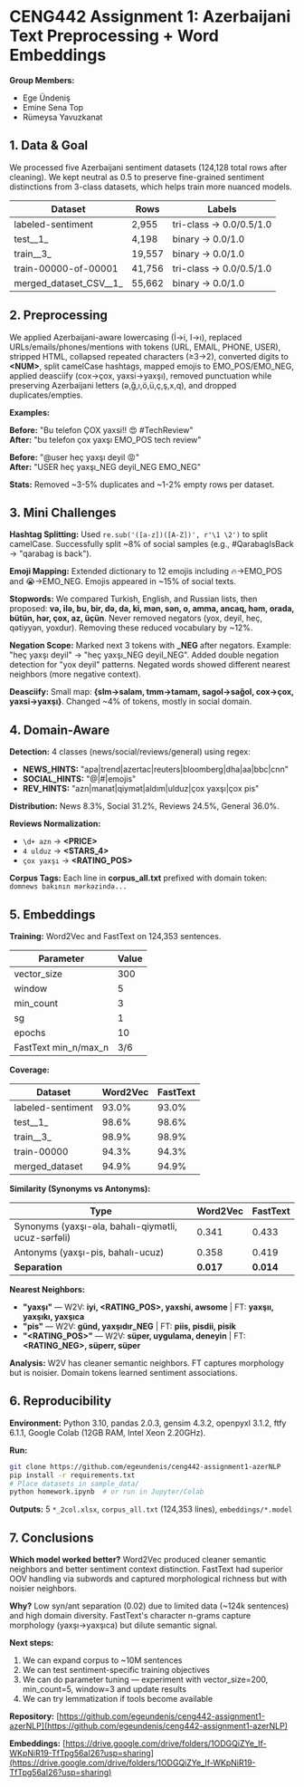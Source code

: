 # CENG442 Assignment 1: Azerbaijani Text Preprocessing + Word Embeddings

**Group Members:**
- Ege Ündeniş
- Emine Sena Top
- Rümeysa Yavuzkanat

## 1. Data & Goal

We processed five Azerbaijani sentiment datasets (124,128 total rows after cleaning). We kept neutral as 0.5 to preserve fine-grained sentiment distinctions from 3-class datasets, which helps train more nuanced models.

| Dataset | Rows | Labels |
|---------|------|--------|
| labeled-sentiment | 2,955 | tri-class → 0.0/0.5/1.0 |
| test__1_ | 4,198 | binary → 0.0/1.0 |
| train__3_ | 19,557 | binary → 0.0/1.0 |
| train-00000-of-00001 | 41,756 | tri-class → 0.0/0.5/1.0 |
| merged_dataset_CSV__1_ | 55,662 | binary → 0.0/1.0 |

## 2. Preprocessing

We applied Azerbaijani-aware lowercasing (İ→i, I→ı), replaced URLs/emails/phones/mentions with tokens (URL, EMAIL, PHONE, USER), stripped HTML, collapsed repeated characters (≥3→2), converted digits to **\<NUM\>**, split camelCase hashtags, mapped emojis to EMO_POS/EMO_NEG, applied deasciify (cox→çox, yaxsi→yaxşı), removed punctuation while preserving Azerbaijani letters (ə,ğ,ı,ö,ü,ç,ş,x,q), and dropped duplicates/empties.

**Examples:**

**Before:** "Bu telefon ÇOX yaxsi!! 😍 #TechReview"  
**After:** "bu telefon çox yaxşı EMO_POS tech review"

**Before:** "@user heç yaxşı deyil 😡"  
**After:** "USER heç yaxşı_NEG deyil_NEG EMO_NEG"

**Stats:** Removed ~3-5% duplicates and ~1-2% empty rows per dataset.

## 3. Mini Challenges

**Hashtag Splitting:** Used `re.sub('([a-z])([A-Z])', r'\1 \2')` to split camelCase. Successfully split ~8% of social samples (e.g., #QarabagIsBack → "qarabag is back").

**Emoji Mapping:** Extended dictionary to 12 emojis including 🔥→EMO_POS and 😭→EMO_NEG. Emojis appeared in ~15% of social texts.

**Stopwords:** We compared Turkish, English, and Russian lists, then proposed: **və, ilə, bu, bir, də, da, ki, mən, sən, o, amma, ancaq, həm, orada, bütün, hər, çox, az, üçün**. Never removed negators (yox, deyil, heç, qətiyyən, yoxdur). Removing these reduced vocabulary by ~12%.

**Negation Scope:** Marked next 3 tokens with **_NEG** after negators. Example: "heç yaxşı deyil" → "heç yaxşı_NEG deyil_NEG". Added double negation detection for "yox deyil" patterns. Negated words showed different nearest neighbors (more negative context).

**Deasciify:** Small map: **{slm→salam, tmm→tamam, sagol→sağol, cox→çox, yaxsi→yaxşı}**. Changed ~4% of tokens, mostly in social domain.

## 4. Domain-Aware

**Detection:** 4 classes (news/social/reviews/general) using regex:

- **NEWS_HINTS:** "apa|trend|azertac|reuters|bloomberg|dha|aa|bbc|cnn"
- **SOCIAL_HINTS:** "@|#|emojis"
- **REV_HINTS:** "azn|manat|qiymət|aldım|ulduz|çox yaxşı|çox pis"

**Distribution:** News 8.3%, Social 31.2%, Reviews 24.5%, General 36.0%.

**Reviews Normalization:** 
- `\d+ azn` → **\<PRICE\>**
- `4 ulduz` → **\<STARS_4\>**
- `çox yaxşı` → **\<RATING_POS\>**

**Corpus Tags:** Each line in **corpus_all.txt** prefixed with domain token: `domnews bakının mərkəzində...`

## 5. Embeddings

**Training:** Word2Vec and FastText on 124,353 sentences.

| Parameter | Value |
|-----------|-------|
| vector_size | 300 |
| window | 5 |
| min_count | 3 |
| sg | 1 |
| epochs | 10 |
| FastText min_n/max_n | 3/6 |

**Coverage:**

| Dataset | Word2Vec | FastText |
|---------|----------|----------|
| labeled-sentiment | 93.0% | 93.0% |
| test__1_ | 98.6% | 98.6% |
| train__3_ | 98.9% | 98.9% |
| train-00000 | 94.3% | 94.3% |
| merged_dataset | 94.9% | 94.9% |

**Similarity (Synonyms vs Antonyms):**

| Type | Word2Vec | FastText |
|------|----------|----------|
| Synonyms (yaxşı-əla, bahalı-qiymətli, ucuz-sərfəli) | 0.341 | 0.433 |
| Antonyms (yaxşı-pis, bahalı-ucuz) | 0.358 | 0.419 |
| **Separation** | **0.017** | **0.014** |

**Nearest Neighbors:**

- **"yaxşı"** — W2V: **iyi, \<RATING_POS\>, yaxshi, awsome** | FT: **yaxşıı, yaxşıkı, yaxşıca**
- **"pis"** — W2V: **günd, yaxşıdır_NEG** | FT: **piis, pisdii, pisik**
- **"\<RATING_POS\>"** — W2V: **süper, uygulama, deneyin** | FT: **\<RATING_NEG\>, süperr, süper**

**Analysis:** W2V has cleaner semantic neighbors. FT captures morphology but is noisier. Domain tokens learned sentiment associations.

## 6. Reproducibility

**Environment:** Python 3.10, pandas 2.0.3, gensim 4.3.2, openpyxl 3.1.2, ftfy 6.1.1, Google Colab (12GB RAM, Intel Xeon 2.20GHz).

**Run:**
```bash
git clone https://github.com/egeundenis/ceng442-assignment1-azerNLP
pip install -r requirements.txt
# Place datasets in sample_data/
python homework.ipynb  # or run in Jupyter/Colab
```

**Outputs:** 5 `*_2col.xlsx`, `corpus_all.txt` (124,353 lines), `embeddings/*.model`

## 7. Conclusions

**Which model worked better?** Word2Vec produced cleaner semantic neighbors and better sentiment context distinction. FastText had superior OOV handling via subwords and captured morphological richness but with noisier neighbors.

**Why?** Low syn/ant separation (0.02) due to limited data (~124k sentences) and high domain diversity. FastText's character n-grams capture morphology (yaxşı→yaxşıca) but dilute semantic signal.

**Next steps:**
1. We can expand corpus to ~10M sentences
2. We can test sentiment-specific training objectives
3. We can do parameter tuning — experiment with vector_size=200, min_count=5, window=3 and update results
4. We can try lemmatization if tools become available

**Repository:** [https://github.com/egeundenis/ceng442-assignment1-azerNLP](https://github.com/egeundenis/ceng442-assignment1-azerNLP)

**Embeddings:** [https://drive.google.com/drive/folders/1ODGQiZYe_If-WKpNiR19-TfTpg56aI26?usp=sharing](https://drive.google.com/drive/folders/1ODGQiZYe_If-WKpNiR19-TfTpg56aI26?usp=sharing)
